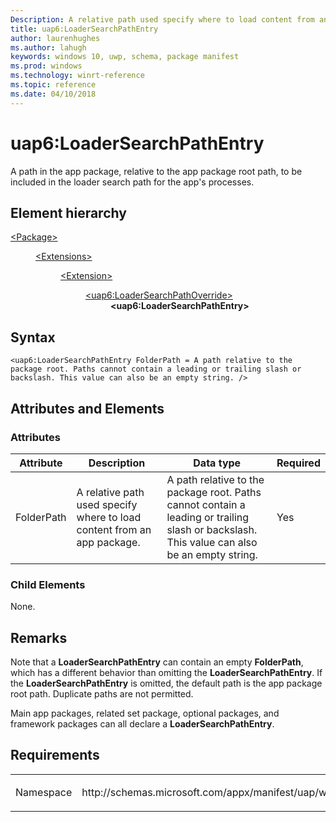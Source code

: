 ```yaml
---
Description: A relative path used specify where to load content from an app package.
title: uap6:LoaderSearchPathEntry
author: laurenhughes
ms.author: lahugh
keywords: windows 10, uwp, schema, package manifest
ms.prod: windows
ms.technology: winrt-reference
ms.topic: reference
ms.date: 04/10/2018
---
```


# uap6:LoaderSearchPathEntry
A path in the app package, relative to the app package root path, to be included in the loader search path for the app's processes.

## Element hierarchy

<dl>
<dt><a href="element-package.md">&lt;Package&gt;</a></dt>
<dd>
<dl>
<dt><a href="element-extensions.md">&lt;Extensions&gt;</a></dt>
<dd>
<dl>
<dt><a href="element-extension.md">&lt;Extension&gt;</a></dt>
<dd>
<dl>
<dt><a href="element-uap6-loadersearchpathoverride.md">&lt;uap6:LoaderSearchPathOverride&gt;</a></dt>
<dd><b>&lt;uap6:LoaderSearchPathEntry&gt;</b></dd>
</dl>
</dd>
</dl>
</dd>
</dl>
</dd>
</dl>

## Syntax

``` syntax
<uap6:LoaderSearchPathEntry FolderPath = A path relative to the package root. Paths cannot contain a leading or trailing slash or backslash. This value can also be an empty string. />
```

## Attributes and Elements

### Attributes
| Attribute | Description | Data type | Required |
|-----------|-------------|-----------|----------|
| FolderPath | A relative path used specify where to load content from an app package. | A path relative to the package root. Paths cannot contain a leading or trailing slash or backslash. This value can also be an empty string. | Yes |

### Child Elements
None.

## Remarks 
Note that a **LoaderSearchPathEntry** can contain an empty **FolderPath**, which has a different behavior than omitting the **LoaderSearchPathEntry**. If the **LoaderSearchPathEntry** is omitted, the default path is the app package root path. Duplicate paths are not permitted.

Main app packages, related set package, optional packages, and framework packages can all declare a **LoaderSearchPathEntry**.

## Requirements

<table>
<colgroup>
<col width="50%" />
<col width="50%" />
</colgroup>
<tbody>
<tr class="odd">
<td><p>Namespace</p></td>
<td><p>http://schemas.microsoft.com/appx/manifest/uap/windows10/6</p></td>
</tr>
</tbody>
</table>

 

 



